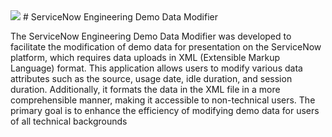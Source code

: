 <img src="https://github.com/teamServiceNow7/SVN_Demo_Data_Modifier/blob/main/DDMLogo.png">
# ServiceNow Engineering Demo Data Modifier 

<p> The ServiceNow Engineering Demo Data Modifier was developed to facilitate the 
modification of demo data for presentation on the ServiceNow platform, which requires 
data uploads in XML (Extensible Markup Language) format. This application allows users to 
modify various data attributes such as the source, usage date, idle duration, and session 
duration. Additionally, it formats the data in the XML file in a more comprehensible manner, 
making it accessible to non-technical users. The primary goal is to enhance the efficiency 
of modifying demo data for users of all technical backgrounds </p>
